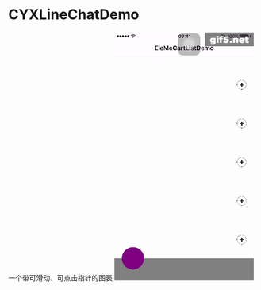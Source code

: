 # CYXLineChatDemo
一个带可滑动、可点击指针的图表
![img](https://github.com/SionChen/EleMeCartListDemo/blob/master/EleMeCartListDemo/gif5%E6%96%B0%E6%96%87%E4%BB%B6.gif)
